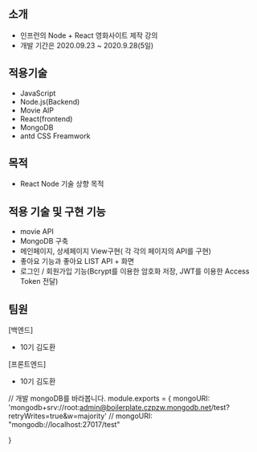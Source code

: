 ## 소개
- 인프런의 Node + React 영화사이트 제작 강의
- 개발 기간은 2020.09.23 ~ 2020.9.28(5일)


## 적용기술
- JavaScript
- Node.js(Backend)
- Movie AIP
- React(frontend)
- MongoDB
- antd CSS Freamwork

## 목적
- React Node 기술 상향 목적


## 적용 기술 및 구현 기능
- movie API
- MongoDB 구축
- 메인페이지, 상세페이지 View구현( 각 각의 페이지의 API를 구현)
- 좋아요 기능과 좋아요 LIST API + 화면
- 로그인 / 회원가입 기능(Bcrypt를 이용한 암호화 저장, JWT를 이용한 Access Token 전달)


## 팀원
[백엔드]
- 10기 김도환

[프론트엔드]
- 10기 김도환

// 개발 mongoDB를 바라봅니다.
module.exports = {
    mongoURI: 'mongodb+srv://root:admin@boilerplate.czpzw.mongodb.net/test?retryWrites=true&w=majority'
    // mongoURI: "mongodb://localhost:27017/test"
    
}
